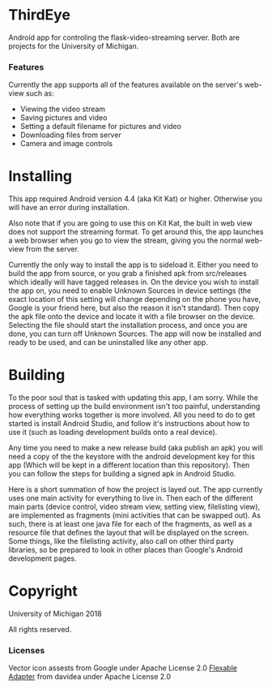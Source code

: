 ThirdEye
========

Android app for controling the flask-video-streaming server. Both are projects
for the University of Michigan.

### Features

Currently the app supports all of the features available on the server's web-view
such as:

* Viewing the video stream
* Saving pictures and video
* Setting a default filename for pictures and video
* Downloading files from server
* Camera and image controls

Installing
==========

This app required Android version 4.4 (aka Kit Kat) or higher. Otherwise you
will have an error during installation.

Also note that if you are going to use this on Kit Kat, the built in web view
does not support the streaming format. To get around this, the app launches a
web browser when you go to view the stream, giving you the normal web-view from
the server.

Currently the only way to install the app is to sideload it. Either you need
to build the app from source, or you grab a finished apk from src/releases
which ideally will have tagged releases in. On the device you wish to install
the app on, you need to enable Unknown Sources in device settings (the exact
location of this setting will change depending on the phone you have, Google
is your friend here, but also the reason it isn't standard). Then copy the
apk file onto the device and locate it with a file browser on the device.
Selecting the file should start the installation process, and once you are
done, you can turn off Unknown Sources. The app will now be installed and ready
to be used, and can be uninstalled like any other app.

Building
========

To the poor soul that is tasked with updating this app, I am sorry. While the
process of setting up the build environment isn't too painful, understanding
how everything works together is more involved. All you need to do to get
started is install Android Studio, and follow it's instructions about how to
use it (such as loading development builds onto a real device).

Any time you need to make a new release build (aka publish an apk) you will
need a copy of the the keystore with the android development key for this app
(Which will be kept in a different location than this repository). Then you
can follow the steps for building a signed apk in Android Studio.

Here is a short summation of how the project is layed out. The app currently
uses one main activity for everything to live in. Then each of the different
main parts (device control, video stream view, setting view, filelisting view),
are implemented as fragments (mini activities that can be swapped out). As such,
there is at least one java file for each of the fragments, as well as a resource
file that defines the layout that will be displayed on the screen. Some things,
like the filelisting activity, also call on other third party libraries, so
be prepared to look in other places than Google's Android development pages.

Copyright
=========
University of Michigan 2018

All rights reserved.

### Licenses

Vector icon assests from Google under Apache License 2.0
[Flexable Adapter](https://github.com/davideas/FlexibleAdapter) from davidea
under Apache License 2.0